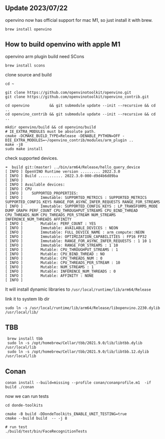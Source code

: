 ## Update 2023/07/22

openvino now has official support for mac M1, so just install it with brew.

```
brew install openvino
```

## How to build openvino with apple M1

openvino arm plugin build need SCons

```
brew install scons
```

clone source and build

```
cd ~

git clone https://github.com/openvinotoolkit/openvino.git
git clone https://github.com/openvinotoolkit/openvino_contrib.git

cd openvino         && git submodule update --init --recursive && cd ..
cd openvino_contrib && git submodule update --init --recursive && cd ..

mkdir openvino/build && cd openvino/build
# IE_EXTRA_MODULES must be absolute path.
cmake -DCMAKE_BUILD_TYPE=Release -DENABLE_PYTHON=OFF -DIE_EXTRA_MODULES=~/openvino_contrib/modules/arm_plugin ..
make -j8
sudo make install

```

check supported devices.

```
➜  build git:(master) ../bin/arm64/Release/hello_query_device
[ INFO ] OpenVINO Runtime version ......... 2022.3.0
[ INFO ] Build ........... 2022.3.0-000-d9d4b6d89ba
[ INFO ]
[ INFO ] Available devices:
[ INFO ] CPU
[ INFO ] 	SUPPORTED_PROPERTIES:
[ INFO ] 		Immutable: SUPPORTED_METRICS : SUPPORTED_METRICS SUPPORTED_CONFIG_KEYS RANGE_FOR_ASYNC_INFER_REQUESTS RANGE_FOR_STREAMS
[ INFO ] 		Immutable: SUPPORTED_CONFIG_KEYS : LP_TRANSFORMS_MODE DUMP_GRAPH PERF_COUNT CPU_THROUGHPUT_STREAMS CPU_BIND_THREAD CPU_THREADS_NUM CPU_THREADS_PER_STREAM NUM_STREAMS INFERENCE_NUM_THREADS AFFINITY
[ INFO ] 		Mutable: PERF_COUNT : YES
[ INFO ] 		Immutable: AVAILABLE_DEVICES : NEON
[ INFO ] 		Immutable: FULL_DEVICE_NAME : arm_compute::NEON
[ INFO ] 		Immutable: OPTIMIZATION_CAPABILITIES : FP16 FP32
[ INFO ] 		Immutable: RANGE_FOR_ASYNC_INFER_REQUESTS : 1 10 1
[ INFO ] 		Immutable: RANGE_FOR_STREAMS : 1 10
[ INFO ] 		Mutable: CPU_THROUGHPUT_STREAMS : 1
[ INFO ] 		Mutable: CPU_BIND_THREAD : NO
[ INFO ] 		Mutable: CPU_THREADS_NUM : 0
[ INFO ] 		Mutable: CPU_THREADS_PER_STREAM : 10
[ INFO ] 		Mutable: NUM_STREAMS : 1
[ INFO ] 		Mutable: INFERENCE_NUM_THREADS : 0
[ INFO ] 		Mutable: AFFINITY : NONE
[ INFO ]
```

It will install dynamic libraries to `/usr/local/runtime/lib/arm64/Release`

link it to system lib dir

```
sudo ln -s /usr/local/runtime/lib/arm64/Release/libopenvino.2230.dylib /usr/local/lib/
```

## TBB

```
 brew install tbb
 sudo ln -s /opt/homebrew/Cellar/tbb/2021.9.0/lib/libtbb.dylib /usr/local/lib
 sudo ln -s /opt/homebrew/Cellar/tbb/2021.9.0/lib/libtbb.12.dylib /usr/local/lib
```

## Conan

```
conan install --build=missing --profile conan/conanprofile.m1  -if build ./conan
```

now we can run tests

```
cd donde-toolkits

cmake -B build -DDondeToolkits_ENABLE_UNIT_TESTING=true
cmake --build build  -- -j 8

# run test
./build/test/bin/FaceRecognitionTests
```
